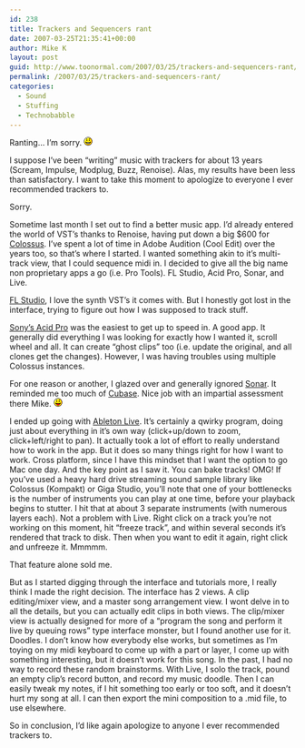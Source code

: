 ```yaml
---
id: 238
title: Trackers and Sequencers rant
date: 2007-03-25T21:35:41+00:00
author: Mike K
layout: post
guid: http://www.toonormal.com/2007/03/25/trackers-and-sequencers-rant/
permalink: /2007/03/25/trackers-and-sequencers-rant/
categories:
  - Sound
  - Stuffing
  - Technobabble
---
```

Ranting&#8230; I&#8217;m sorry.  <img src='/wp-includes/images/smilies/icon_smile.gif' alt=':)' class='wp-smiley' />

I suppose I&#8217;ve been &#8220;writing&#8221; music with trackers for about 13 years (Scream, Impulse, Modplug, Buzz, Renoise). Alas, my results have been less than satisfactory. I want to take this moment to apologize to everyone I ever recommended trackers to.

Sorry.

Sometime last month I set out to find a better music app. I&#8217;d already entered the world of VST&#8217;s thanks to Renoise, having put down a big $600 for [Colossus](http://www.soundsonline.com/Quantum-Leap-Colossus-pr-EW-164.html). I&#8217;ve spent a lot of time in Adobe Audition (Cool Edit) over the years too, so that&#8217;s where I started. I wanted something akin to it&#8217;s multi-track view, that I could sequence midi in. I decided to give all the big name non proprietary apps a go (i.e. Pro Tools). FL Studio, Acid Pro, Sonar, and Live.

[FL Studio](http://www.fruityloops.com/), I love the synth VST&#8217;s it comes with. But I honestly got lost in the interface, trying to figure out how I was supposed to track stuff.

[Sony&#8217;s Acid Pro](http://www.sonymediasoftware.com/products/showproduct.asp?pid=1005) was the easiest to get up to speed in. A good app. It generally did everything I was looking for exactly how I wanted it, scroll wheel and all. It can create &#8220;ghost clips&#8221; too (i.e. update the original, and all clones get the changes). However, I was having troubles using multiple Colossus instances.

For one reason or another, I glazed over and generally ignored [Sonar](http://www.cakewalk.com/sonar/). It reminded me too much of [Cubase](http://www.steinberg.net/33+M52087573ab0.html). Nice job with an impartial assessment there Mike.  <img src='/wp-includes/images/smilies/icon_razz.gif' alt=':P' class='wp-smiley' />

I ended up going with [Ableton Live](http://www.ableton.com/). It&#8217;s certainly a qwirky program, doing just about everything in it&#8217;s own way (click+up/down to zoom, click+left/right to pan). It actually took a lot of effort to really understand how to work in the app. But it does so many things right for how I want to work. Cross platform, since I have this mindset that I want the option to go Mac one day. And the key point as I saw it. You can bake tracks! OMG! If you&#8217;ve used a heavy hard drive streaming sound sample library like Colossus (Kompakt) or Giga Studio, you&#8217;ll note that one of your bottlenecks is the number of instruments you can play at one time, before your playback begins to stutter. I hit that at about 3 separate instruments (with numerous layers each). Not a problem with Live. Right click on a track you&#8217;re not working on this moment, hit &#8220;freeze track&#8221;, and within several seconds it&#8217;s rendered that track to disk. Then when you want to edit it again, right click and unfreeze it. Mmmmm.

That feature alone sold me.

But as I started digging through the interface and tutorials more, I really think I made the right decision. The interface has 2 views. A clip editing/mixer view, and a master song arrangement view. I wont delve in to all the details, but you can actually edit clips in both views. The clip/mixer view is actually designed for more of a &#8220;program the song and perform it live by queuing rows&#8221; type interface monster, but I found another use for it. Doodles. I don&#8217;t know how everybody else works, but sometimes as I&#8217;m toying on my midi keyboard to come up with a part or layer, I come up with something interesting, but it doesn&#8217;t work for this song. In the past, I had no way to record these random brainstorms. With Live, I solo the track, pound an empty clip&#8217;s record button, and record my music doodle. Then I can easily tweak my notes, if I hit something too early or too soft, and it doesn&#8217;t hurt my song at all. I can then export the mini composition to a .mid file, to use elsewhere.

So in conclusion, I&#8217;d like again apologize to anyone I ever recommended trackers to.